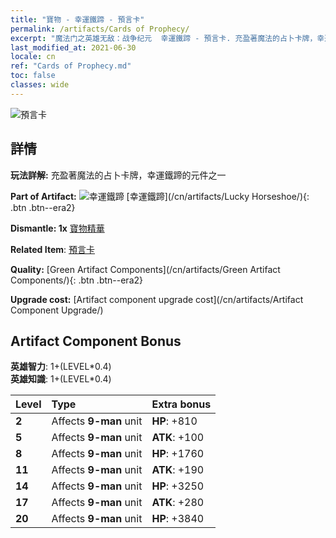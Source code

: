 ```yaml
---
title: "寶物 - 幸運鐵蹄 - 預言卡"
permalink: /artifacts/Cards of Prophecy/
excerpt: "魔法门之英雄无敌：战争纪元  幸運鐵蹄 - 預言卡. 充盈著魔法的占卜卡牌，幸運鐵蹄的元件之一"
last_modified_at: 2021-06-30
locale: cn
ref: "Cards of Prophecy.md"
toc: false
classes: wide
---
```


 ![預言卡](/images/t/artifact_40122.png)



## 詳情

 **玩法詳解:** 充盈著魔法的占卜卡牌，幸運鐵蹄的元件之一

 **Part of Artifact:** ![幸運鐵蹄](/images/t/icon_artifact_12.png) [幸運鐵蹄](/cn/artifacts/Lucky Horseshoe/){: .btn .btn--era2}

 **Dismantle: 1x** [寶物精華](/cn/Items/con_905/)

 **Related Item**: [預言卡](/cn/Items/art_110/)

 **Quality:** [Green Artifact Components](/cn/artifacts/Green Artifact Components/){: .btn .btn--era2}

 **Upgrade cost:** [Artifact component upgrade cost](/cn/artifacts/Artifact Component Upgrade/)

## Artifact Component Bonus

  **英雄智力**: 1+(LEVEL\*0.4)<br/>**英雄知識**: 1+(LEVEL\*0.4)

  |  Level  | Type |    Extra bonus  | 
  |:--------|:-----|:----------------| 
  | **2** | Affects **9-man** unit | **HP**: +810 | 
  | **5** | Affects **9-man** unit | **ATK**: +100 | 
  | **8** | Affects **9-man** unit | **HP**: +1760 | 
  | **11** | Affects **9-man** unit | **ATK**: +190 | 
  | **14** | Affects **9-man** unit | **HP**: +3250 | 
  | **17** | Affects **9-man** unit | **ATK**: +280 | 
  | **20** | Affects **9-man** unit | **HP**: +3840 | 
